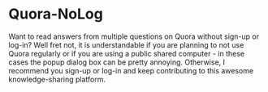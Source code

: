 # Quora-NoLog
Want to read answers from multiple questions on Quora without sign-up or log-in? Well fret not, it is understandable if you are planning to not use Quora regularly or if you are using a public shared computer - in these cases the popup dialog box can be pretty annoying. Otherwise, I recommend you sign-up or log-in and keep contributing to this awesome knowledge-sharing platform.
